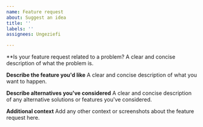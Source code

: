 ```yaml
---
name: Feature request
about: Suggest an idea
title: ''
labels: ''
assignees: Ungeziefi

---
```


**Is your feature request related to a problem?
A clear and concise description of what the problem is.

**Describe the feature you'd like**
A clear and concise description of what you want to happen.

**Describe alternatives you've considered**
A clear and concise description of any alternative solutions or features you've considered.

**Additional context**
Add any other context or screenshots about the feature request here.
